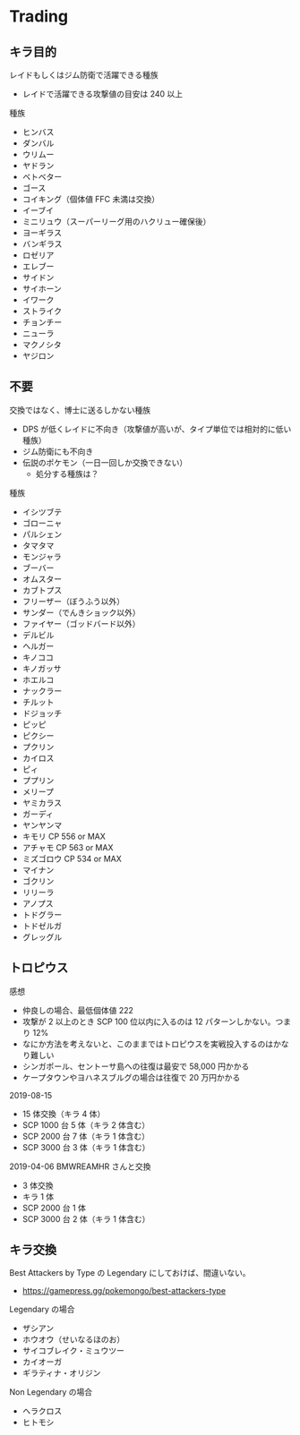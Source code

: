 # Trading

## キラ目的

レイドもしくはジム防衛で活躍できる種族

- レイドで活躍できる攻撃値の目安は 240 以上

種族

- ヒンバス
- ダンバル
- ウリムー
- ヤドラン
- ベトベター
- ゴース
- コイキング（個体値 FFC 未満は交換）
- イーブイ
- ミニリュウ（スーパーリーグ用のハクリュー確保後）
- ヨーギラス
- バンギラス
- ロゼリア
- エレブー
- サイドン
- サイホーン
- イワーク
- ストライク
- チョンチー
- ニューラ
- マクノシタ
- ヤジロン

## 不要

交換ではなく、博士に送るしかない種族

- DPS が低くレイドに不向き（攻撃値が高いが、タイプ単位では相対的に低い種族）
- ジム防衛にも不向き
- 伝説のポケモン（一日一回しか交換できない）
  - 処分する種族は？

種族

- イシツブテ
- ゴローニャ
- パルシェン
- タマタマ
- モンジャラ
- ブーバー
- オムスター
- カブトプス
- フリーザー（ぼうふう以外）
- サンダー（でんきショック以外）
- ファイヤー（ゴッドバード以外）
- デルビル
- ヘルガー
- キノココ
- キノガッサ
- ホエルコ
- ナックラー
- チルット
- ドジョッチ
- ピッピ
- ピクシー
- プクリン
- カイロス
- ピィ
- ププリン
- メリープ
- ヤミカラス
- ガーディ
- ヤンヤンマ
- キモリ CP 556 or MAX
- アチャモ CP 563 or MAX
- ミズゴロウ CP 534 or MAX
- マイナン
- ゴクリン
- リリーラ
- アノプス
- トドグラー
- トドゼルガ
- グレッグル

## トロピウス

感想

- 仲良しの場合、最低個体値 222
- 攻撃が 2 以上のとき SCP 100 位以内に入るのは 12 パターンしかない。つまり 12%
- なにか方法を考えないと、このままではトロピウスを実戦投入するのはかなり難しい
- シンガポール、セントーサ島への往復は最安で 58,000 円かかる
- ケープタウンやヨハネスブルグの場合は往復で 20 万円かかる

2019-08-15

- 15 体交換（キラ 4 体）
- SCP 1000 台 5 体（キラ 2 体含む）
- SCP 2000 台 7 体（キラ 1 体含む）
- SCP 3000 台 3 体（キラ 1 体含む）

2019-04-06 BMWREAMHR さんと交換

- 3 体交換
- キラ 1 体
- SCP 2000 台 1 体
- SCP 3000 台 2 体（キラ 1 体含む）

## キラ交換

Best Attackers by Type の Legendary にしておけば、間違いない。

- <https://gamepress.gg/pokemongo/best-attackers-type>

Legendary の場合

- ザシアン
- ホウオウ（せいなるほのお）
- サイコブレイク・ミュウツー
- カイオーガ
- ギラティナ・オリジン

Non Legendary の場合

- ヘラクロス
- ヒトモシ
